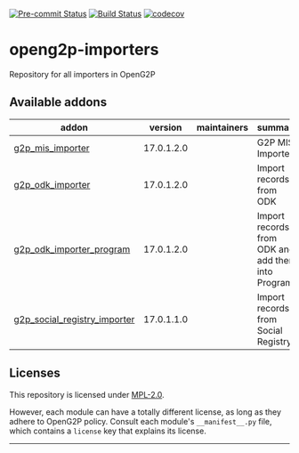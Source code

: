 
<!-- /!\ Non OCA Context : Set here the badge of your runbot / runboat instance. -->
[![Pre-commit Status](https://github.com/OpenG2P/openg2p-importer/actions/workflows/pre-commit.yml/badge.svg?branch=17.0-develop)](https://github.com/OpenG2P/openg2p-importer/actions/workflows/pre-commit.yml?query=branch%3A17.0-develop)
[![Build Status](https://github.com/OpenG2P/openg2p-importer/actions/workflows/test.yml/badge.svg?branch=17.0-develop)](https://github.com/OpenG2P/openg2p-importer/actions/workflows/test.yml?query=branch%3A17.0-develop)
[![codecov](https://codecov.io/gh/OpenG2P/openg2p-importer/branch/17.0-develop/graph/badge.svg)](https://codecov.io/gh/OpenG2P/openg2p-importer)
<!-- /!\ Non OCA Context : Set here the badge of your translation instance. -->

<!-- /!\ do not modify above this line -->

# openg2p-importers

Repository for all importers in OpenG2P

<!-- /!\ do not modify below this line -->

<!-- prettier-ignore-start -->

[//]: # (addons)

Available addons
----------------
addon | version | maintainers | summary
--- | --- | --- | ---
[g2p_mis_importer](g2p_mis_importer/) | 17.0.1.2.0 |  | G2P MIS Importer
[g2p_odk_importer](g2p_odk_importer/) | 17.0.1.2.0 |  | Import records from ODK
[g2p_odk_importer_program](g2p_odk_importer_program/) | 17.0.1.2.0 |  | Import records from ODK and add then into Program
[g2p_social_registry_importer](g2p_social_registry_importer/) | 17.0.1.1.0 |  | Import records from Social Registry

[//]: # (end addons)

<!-- prettier-ignore-end -->

## Licenses

This repository is licensed under [MPL-2.0](LICENSE).

However, each module can have a totally different license, as long as they adhere to OpenG2P
policy. Consult each module's `__manifest__.py` file, which contains a `license` key
that explains its license.

----
<!-- /!\ Non OCA Context : Set here the full description of your organization. -->
